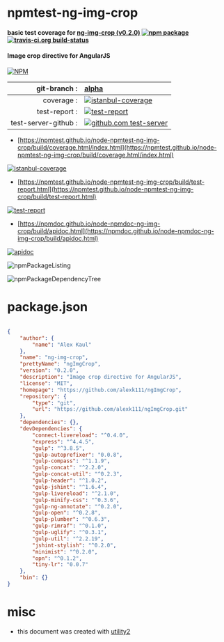 # npmtest-ng-img-crop

#### basic test coverage for  [ng-img-crop (v0.2.0)](https://github.com/alexk111/ngImgCrop)  [![npm package](https://img.shields.io/npm/v/npmtest-ng-img-crop.svg?style=flat-square)](https://www.npmjs.org/package/npmtest-ng-img-crop) [![travis-ci.org build-status](https://api.travis-ci.org/npmtest/node-npmtest-ng-img-crop.svg)](https://travis-ci.org/npmtest/node-npmtest-ng-img-crop)

#### Image crop directive for AngularJS

[![NPM](https://nodei.co/npm/ng-img-crop.png?downloads=true&downloadRank=true&stars=true)](https://www.npmjs.com/package/ng-img-crop)

| git-branch : | [alpha](https://github.com/npmtest/node-npmtest-ng-img-crop/tree/alpha)|
|--:|:--|
| coverage : | [![istanbul-coverage](https://npmtest.github.io/node-npmtest-ng-img-crop/build/coverage.badge.svg)](https://npmtest.github.io/node-npmtest-ng-img-crop/build/coverage.html/index.html)|
| test-report : | [![test-report](https://npmtest.github.io/node-npmtest-ng-img-crop/build/test-report.badge.svg)](https://npmtest.github.io/node-npmtest-ng-img-crop/build/test-report.html)|
| test-server-github : | [![github.com test-server](https://npmtest.github.io/node-npmtest-ng-img-crop/GitHub-Mark-32px.png)](https://npmtest.github.io/node-npmtest-ng-img-crop/build/app/index.html) | | build-artifacts : | [![build-artifacts](https://npmtest.github.io/node-npmtest-ng-img-crop/glyphicons_144_folder_open.png)](https://github.com/npmtest/node-npmtest-ng-img-crop/tree/gh-pages/build)|

- [https://npmtest.github.io/node-npmtest-ng-img-crop/build/coverage.html/index.html](https://npmtest.github.io/node-npmtest-ng-img-crop/build/coverage.html/index.html)

[![istanbul-coverage](https://npmtest.github.io/node-npmtest-ng-img-crop/build/screenCapture.buildCi.browser.%252Ftmp%252Fbuild%252Fcoverage.lib.html.png)](https://npmtest.github.io/node-npmtest-ng-img-crop/build/coverage.html/index.html)

- [https://npmtest.github.io/node-npmtest-ng-img-crop/build/test-report.html](https://npmtest.github.io/node-npmtest-ng-img-crop/build/test-report.html)

[![test-report](https://npmtest.github.io/node-npmtest-ng-img-crop/build/screenCapture.buildCi.browser.%252Ftmp%252Fbuild%252Ftest-report.html.png)](https://npmtest.github.io/node-npmtest-ng-img-crop/build/test-report.html)

- [https://npmdoc.github.io/node-npmdoc-ng-img-crop/build/apidoc.html](https://npmdoc.github.io/node-npmdoc-ng-img-crop/build/apidoc.html)

[![apidoc](https://npmdoc.github.io/node-npmdoc-ng-img-crop/build/screenCapture.buildCi.browser.%252Ftmp%252Fbuild%252Fapidoc.html.png)](https://npmdoc.github.io/node-npmdoc-ng-img-crop/build/apidoc.html)

![npmPackageListing](https://npmtest.github.io/node-npmtest-ng-img-crop/build/screenCapture.npmPackageListing.svg)

![npmPackageDependencyTree](https://npmtest.github.io/node-npmtest-ng-img-crop/build/screenCapture.npmPackageDependencyTree.svg)



# package.json

```json

{
    "author": {
        "name": "Alex Kaul"
    },
    "name": "ng-img-crop",
    "prettyName": "ngImgCrop",
    "version": "0.2.0",
    "description": "Image crop directive for AngularJS",
    "license": "MIT",
    "homepage": "https://github.com/alexk111/ngImgCrop",
    "repository": {
        "type": "git",
        "url": "https://github.com/alexk111/ngImgCrop.git"
    },
    "dependencies": {},
    "devDependencies": {
        "connect-livereload": "^0.4.0",
        "express": "^4.4.5",
        "gulp": "^3.8.5",
        "gulp-autoprefixer": "0.0.8",
        "gulp-compass": "^1.1.9",
        "gulp-concat": "^2.2.0",
        "gulp-concat-util": "^0.2.3",
        "gulp-header": "^1.0.2",
        "gulp-jshint": "^1.6.4",
        "gulp-livereload": "^2.1.0",
        "gulp-minify-css": "^0.3.6",
        "gulp-ng-annotate": "^0.2.0",
        "gulp-open": "^0.2.8",
        "gulp-plumber": "^0.6.3",
        "gulp-rimraf": "^0.1.0",
        "gulp-uglify": "^0.3.1",
        "gulp-util": "^2.2.19",
        "jshint-stylish": "^0.2.0",
        "minimist": "^0.2.0",
        "opn": "^0.1.2",
        "tiny-lr": "0.0.7"
    },
    "bin": {}
}
```



# misc
- this document was created with [utility2](https://github.com/kaizhu256/node-utility2)
